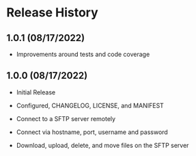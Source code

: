 # Release History

## 1.0.1 (08/17/2022)

- Improvements around tests and code coverage

## 1.0.0 (08/17/2022)

- Initial Release

- Configured, CHANGELOG, LICENSE, and MANIFEST

- Connect to a SFTP server remotely

- Connect via hostname, port, username and password

- Download, upload, delete, and move files on the SFTP server
